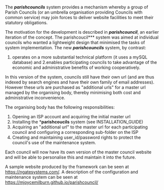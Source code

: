 The ***parishcouncils*** system provides a mechanism whereby a group of Parish Councils (or an umbrella organisation providing Councils with common service) may join forces to deliver website facilities to meet their statutory obligations.

The motivation for the development is described in ***parishcouncil***, an earlier iteration of the concept. The parishcoucil*** system was aimed at individual councils who wanted a lightweight design that minimised the tasks of system implementation. The new ***parishcouncils*** system, by contrast:
1. operates on a more substantial technical platform (it uses a mySQL database) and
2.enables participating councils to take advantage of the economic and administrative benefits of working cooperatively.

In this version of the system, councils still have their own url (and are thus indexed by search engines and have their own family of email addresses). However these urls are purchased as "additional urls" for a master url managed by the organising body, thereby minimising both cost and administrative inconvenience.

The organising body has the following responsibilities:

1. Opening an ISP account and acquiring the initial master url
2. Installing the ***parishcoucils** system (see INSTALLATION_GUIDE)
3. Acquiring an "additional url" to the master url for each participating council and configuring a corresponding  sub-folder on the ISP
4.  Creating and maintaining user_id/password rights to protect the council's use of the maintenance system.

Each council will now have its own version of the master council website and will be able to personalise this and maintain it into the future.

A sample website produced by the framework can be seen at https://ngatesystems.com/.  A description of the configuration and maintenance system can be seen at https://mjoycemilburn.github.io/parishcouncil/
